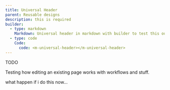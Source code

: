 ```yaml
---
title: Universal Header
parent: Reusable designs
description: this is required
builder:
  - type: markdown
    Markdown: Universal header in markdown with builder to test this out.
  - type: code
    Code:
      code: <m-universal-header></m-universal-header>
---
```

TODO

Testing how editing an existing page works with workflows and stuff.

what happen if i do this now...